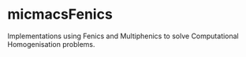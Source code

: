 # micmacsFenics
Implementations using Fenics and Multiphenics to solve Computational Homogenisation problems. 
